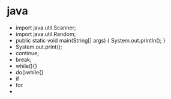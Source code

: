 # java
- import java.util.Scanner;
- import java.util.Random;
- public static void main(String[] args) {
    System.out.println();
  }
- System.out.print();
- continue;
- break;
- while(){}
- do()while{}
- if
- for
-
